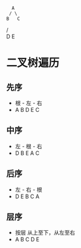       A
     / \
    B   C
   / \
  D   E

# 二叉树遍历

  ## 先序 
  - 根 - 左 - 右
  - A B D E C


  ## 中序 
  - 左 - 根 - 右
  - D B E A C

  ## 后序
  - 左 - 右 - 根
  - D E B C A

  ## 层序
  - 按层 从上至下，从左至右
  - A B C D E
